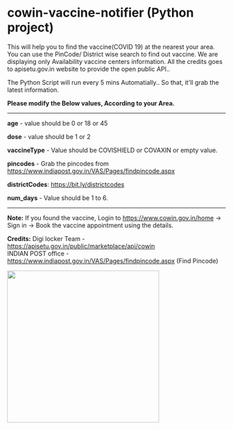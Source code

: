 # cowin-vaccine-notifier (Python project)

This will help you to find the vaccine(COVID 19) at the nearest your area. You can use the PinCode/ District wise search to find out vaccine. We are displaying only Availability vaccine centers information.
All the credits goes to apisetu.gov.in website to provide the open public API.. 

The Python Script will run every 5 mins Automatially.. So that, it'll grab the latest information. 

**Please modify the Below values, According to your Area.**
***************************************************************************************
**age** - value should be 0 or 18 or 45

**dose** - value should be 1 or 2

**vaccineType** - Value should be COVISHIELD or COVAXIN or empty value.

**pincodes** - Grab the pincodes from https://www.indiapost.gov.in/VAS/Pages/findpincode.aspx

**districtCodes**: https://bit.ly/districtcodes

**num_days** - Value should be 1 to 6.
 
***************************************************************************************


**Note:**
If you found the vaccine, Login to https://www.cowin.gov.in/home -> Sign in -> Book the vaccine appointment using the details.

**Credits:**
Digi locker Team - https://apisetu.gov.in/public/marketplace/api/cowin<br>
INDIAN POST office - https://www.indiapost.gov.in/VAS/Pages/findpincode.aspx (Find Pincode)

<img src="https://user-images.githubusercontent.com/2327337/117461040-c287b580-af6a-11eb-9f40-827b14d30dc2.png" width="350" height="350">
